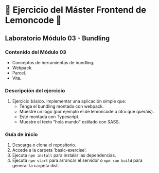 # 🍋 Ejercicio del Máster Frontend de Lemoncode 🍋

## Laboratorio Módulo 03 - Bundling

### Contenido del Módulo 03
- Conceptos de herramientas de bundling.
- Webpack.
- Parcel.
- Vite.

### Descripción del ejercicio

1. Ejercicio básico. Implementar una aplicación simple que:
    - Tenga el bundling montado con webpack.
    - Muestre un logo (por ejemplo el de lemoncode u otro que queráis).
    - Esté montada con Typescript.
    - Muestre el texto "hola mundo" estilado con SASS. 

### Guía de inicio
1. Descarga o clona el repositorio.
2. Accede a la carpeta 'basic-exercise'.
3. Ejecuta `npm install` para instalar las dependencias.
4. Ejecuta `npm start` para arrancar el servidor o `npm run build` para generar la carpeta dist.
